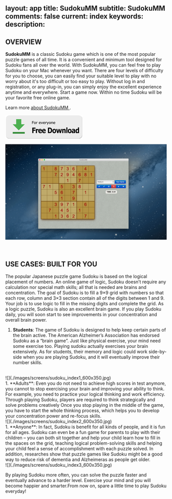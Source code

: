 layout: app
title: SudokuMM 
subtitle: SudokuMM 
comments: false
current: index
keywords: 
description: 
---


## OVERVIEW


**SudokuMM** is a classic Sudoku game which is one of the most popular puzzle games of all time. It is a convenient and minimum tool designed for Sudoku fans all over the world. With SudokuMM, you can feel free to play Sudoku on your Mac whenever you want. There are four levels of difficulty for you to choose, you can easily find your suitable level to play with no worry about it's too difficult or too easy to play. Without log in and registration, or any plug-in, you can simply enjoy the excellent experience anytime and everywhere. Start a game now. Within no time Sudoku will be your favorite free online game.

Learn more [about SudokuMM ](./features.html).

[![](../../../asset/images/free-download.png)](./download.html)


![](./images/screens/sudoku_interview.gif)

<br>

## USE CASES: BUILT FOR YOU
The popular Japanese puzzle game Sudoku is based on the logical placement of numbers. An online game of logic, Sudoku doesn’t require any calculation nor special math skills; all that is needed are brains and concentration. The goal of Sudoku is to fill a 9×9 grid with numbers so that each row, column and 3×3 section contain all of the digits between 1 and 9. Your job is to use logic to fill in the missing digits and complete the grid. As a logic puzzle, Sudoku is also an excellent brain game. If you play Sudoku daily, you will soon start to see improvements in your concentration and overall brain power. 

1. **Students**: The game of Sudoku is designed to help keep certain parts of the brain active. The American Alzheimer’s Association has endorsed Sudoku as a “brain game”. Just like physical exercise, your mind need some exercise too. Playing sudoku actually exercises your brain extensively. As for students, their memory and logic could work side-by-side when you are playing Sudoku, and it will eventually improve their number skills.
<br>
![](./images/screens/sudoku_index1_600x350.jpg)
<br>
1. **Adults**: Even you do not need to achieve high scores in test anymore, you cannot to stop exercising your brain and improving your ability to think. For example, you need to practice your logical thinking and work efficiency. Through playing Sudoku, players are required to think strategically and solve problems creatively Once you stop playing in the middle of the game, you have to start the whole thinking process, which helps you to develop your concentration power and re-focus skills.  <br>
![](./images/screens/sudoku_index2_600x350.jpg)
<br>
1. **Anyone**: In fact, Sudoku is benefit for all kinds of people, and it is fun for all ages.  Sudoku can  even be a fun game for parents to play with their children – you can  both sit together and help your child learn how to fill in the spaces on  the grid, teaching logical problem-solving skills and helping your  child feel a sense of accomplishment with each puzzle solved. In addition, researches show that puzzle games like Sudoku might be a good way to reduce risk of dementia and Alzheimeras as people get older. 
<br>
![](./images/screens/sudoku_index3_600x350.jpg)
<br>

By playing Sudoku more often, you can solve the puzzle faster and eventually advance to a harder level. Exercise your mind and you will become happier and smarter.From now on, spare a little time to play Sudoku everyday!